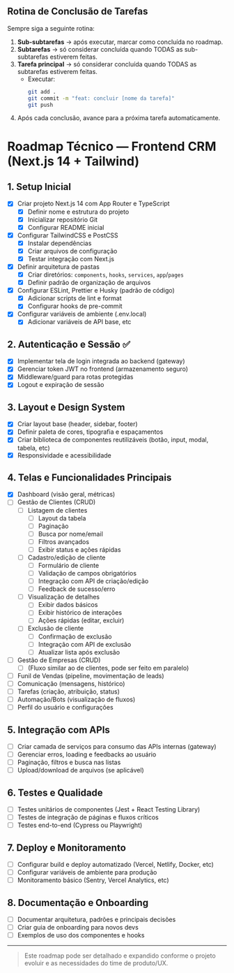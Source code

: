 
## Rotina de Conclusão de Tarefas

Sempre siga a seguinte rotina:

1. **Sub-subtarefas** → após executar, marcar como concluída no roadmap.
2. **Subtarefas** → só considerar concluída quando TODAS as sub-subtarefas estiverem feitas.
3. **Tarefa principal** → só considerar concluída quando TODAS as subtarefas estiverem feitas.  
	 - Executar:
		 ```bash
		 git add .
		 git commit -m "feat: concluir [nome da tarefa]"
		 git push
		 ```
4. Após cada conclusão, avance para a próxima tarefa automaticamente.

# Roadmap Técnico — Frontend CRM (Next.js 14 + Tailwind)


## 1. Setup Inicial
- [x] Criar projeto Next.js 14 com App Router e TypeScript
  - [x] Definir nome e estrutura do projeto
  - [x] Inicializar repositório Git
  - [x] Configurar README inicial
- [x] Configurar TailwindCSS e PostCSS
  - [x] Instalar dependências
  - [x] Criar arquivos de configuração
  - [x] Testar integração com Next.js
- [x] Definir arquitetura de pastas
  - [x] Criar diretórios: `components`, `hooks`, `services`, `app`/`pages`
  - [x] Definir padrão de organização de arquivos
- [x] Configurar ESLint, Prettier e Husky (padrão de código)
  - [x] Adicionar scripts de lint e format
  - [x] Configurar hooks de pre-commit
- [x] Configurar variáveis de ambiente (.env.local)
  - [x] Adicionar variáveis de API base, etc

## 2. Autenticação e Sessão ✅
- [x] Implementar tela de login integrada ao backend (gateway)
- [x] Gerenciar token JWT no frontend (armazenamento seguro)
- [x] Middleware/guard para rotas protegidas
- [x] Logout e expiração de sessão

## 3. Layout e Design System
- [x] Criar layout base (header, sidebar, footer)
- [x] Definir paleta de cores, tipografia e espaçamentos
- [x] Criar biblioteca de componentes reutilizáveis (botão, input, modal, tabela, etc)
- [x] Responsividade e acessibilidade

## 4. Telas e Funcionalidades Principais
- [x] Dashboard (visão geral, métricas)
- [ ] Gestão de Clientes (CRUD)
	- [ ] Listagem de clientes
		- [ ] Layout da tabela
		- [ ] Paginação
		- [ ] Busca por nome/email
		- [ ] Filtros avançados
		- [ ] Exibir status e ações rápidas
	- [ ] Cadastro/edição de cliente
		- [ ] Formulário de cliente
		- [ ] Validação de campos obrigatórios
		- [ ] Integração com API de criação/edição
		- [ ] Feedback de sucesso/erro
	- [ ] Visualização de detalhes
		- [ ] Exibir dados básicos
		- [ ] Exibir histórico de interações
		- [ ] Ações rápidas (editar, excluir)
	- [ ] Exclusão de cliente
		- [ ] Confirmação de exclusão
		- [ ] Integração com API de exclusão
		- [ ] Atualizar lista após exclusão
- [ ] Gestão de Empresas (CRUD)
	- [ ] (Fluxo similar ao de clientes, pode ser feito em paralelo)
- [ ] Funil de Vendas (pipeline, movimentação de leads)
- [ ] Comunicação (mensagens, histórico)
- [ ] Tarefas (criação, atribuição, status)
- [ ] Automação/Bots (visualização de fluxos)
- [ ] Perfil do usuário e configurações

## 5. Integração com APIs
- [ ] Criar camada de serviços para consumo das APIs internas (gateway)
- [ ] Gerenciar erros, loading e feedbacks ao usuário
- [ ] Paginação, filtros e busca nas listas
- [ ] Upload/download de arquivos (se aplicável)

## 6. Testes e Qualidade
- [ ] Testes unitários de componentes (Jest + React Testing Library)
- [ ] Testes de integração de páginas e fluxos críticos
- [ ] Testes end-to-end (Cypress ou Playwright)

## 7. Deploy e Monitoramento
- [ ] Configurar build e deploy automatizado (Vercel, Netlify, Docker, etc)
- [ ] Configurar variáveis de ambiente para produção
- [ ] Monitoramento básico (Sentry, Vercel Analytics, etc)

## 8. Documentação e Onboarding
- [ ] Documentar arquitetura, padrões e principais decisões
- [ ] Criar guia de onboarding para novos devs
- [ ] Exemplos de uso dos componentes e hooks

---

> Este roadmap pode ser detalhado e expandido conforme o projeto evoluir e as necessidades do time de produto/UX.
